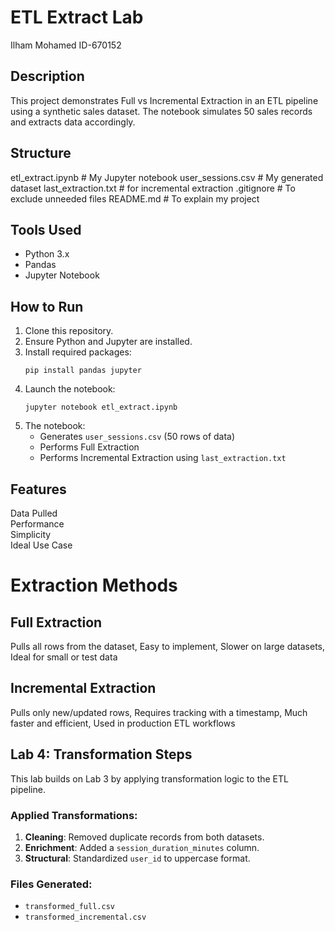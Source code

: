 # ETL Extract Lab

Ilham Mohamed 
ID-670152

## Description

This project demonstrates Full vs Incremental Extraction in an ETL pipeline using a synthetic sales dataset. The notebook simulates 50 sales records and extracts data accordingly.

## Structure
etl_extract.ipynb # My Jupyter notebook
user_sessions.csv # My generated dataset
last_extraction.txt # for incremental extraction
.gitignore # To exclude unneeded files
README.md # To explain my project

## Tools Used

- Python 3.x
- Pandas
- Jupyter Notebook

## How to Run

1. Clone this repository.
2. Ensure Python and Jupyter are installed.
3. Install required packages:
   ```
   pip install pandas jupyter
   ```
4. Launch the notebook:
   ```
   jupyter notebook etl_extract.ipynb
   ```
5. The notebook:
   - Generates `user_sessions.csv` (50 rows of data)
   - Performs Full Extraction
   - Performs Incremental Extraction using `last_extraction.txt`

## Features
 Data Pulled            
 Performance           
 Simplicity             
 Ideal Use Case       

# Extraction Methods
## Full Extraction
Pulls all rows from the dataset,
Easy to implement,
Slower on large datasets,
Ideal for small or test data

## Incremental Extraction
Pulls only new/updated rows,
Requires tracking with a timestamp,
Much faster and efficient,
Used in production ETL workflows

 ## Lab 4: Transformation Steps

This lab builds on Lab 3 by applying transformation logic to the ETL pipeline.

### Applied Transformations:
1. **Cleaning**: Removed duplicate records from both datasets.
2. **Enrichment**: Added a `session_duration_minutes` column.
3. **Structural**: Standardized `user_id` to uppercase format.

### Files Generated:
- `transformed_full.csv`
- `transformed_incremental.csv`